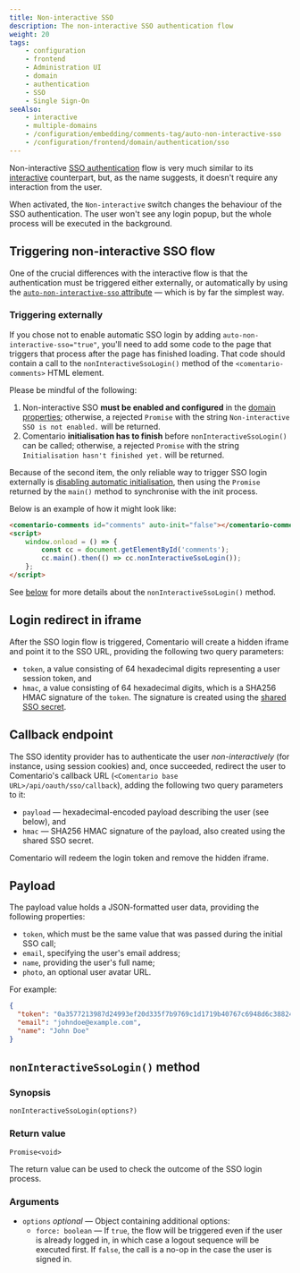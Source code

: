 ```yaml
---
title: Non-interactive SSO
description: The non-interactive SSO authentication flow
weight: 20
tags:
    - configuration
    - frontend
    - Administration UI
    - domain
    - authentication
    - SSO
    - Single Sign-On
seeAlso:
    - interactive
    - multiple-domains
    - /configuration/embedding/comments-tag/auto-non-interactive-sso
    - /configuration/frontend/domain/authentication/sso
---
```


Non-interactive [SSO authentication](/configuration/frontend/domain/authentication/sso) flow is very much similar to its [interactive](interactive) counterpart, but, as the name suggests, it doesn't require any interaction from the user.

<!--more-->

When activated, the `Non-interactive` switch changes the behaviour of the SSO authentication. The user won't see any login popup, but the whole process will be executed in the background.

## Triggering non-interactive SSO flow

One of the crucial differences with the interactive flow is that the authentication must be triggered either externally, or automatically by using the [`auto-non-interactive-sso` attribute](/configuration/embedding/comments-tag/auto-non-interactive-sso) — which is by far the simplest way. 

### Triggering externally

If you chose not to enable automatic SSO login by adding `auto-non-interactive-sso="true"`, you'll need to add some code to the page that triggers that process after the page has finished loading. That code should contain a call to the `nonInteractiveSsoLogin()` method of the `<comentario-comments>` HTML element.

Please be mindful of the following:

1. Non-interactive SSO **must be enabled and configured** in the [domain properties](/configuration/frontend/domain/authentication); otherwise, a rejected `Promise` with the string `Non-interactive SSO is not enabled.` will be returned.
2. Comentario **initialisation has to finish** before `nonInteractiveSsoLogin()` can be called; otherwise, a rejected `Promise` with the string `Initialisation hasn't finished yet.` will be returned.

Because of the second item, the only reliable way to trigger SSO login externally is [disabling automatic initialisation](/configuration/embedding/comments-tag/auto-init), then using the `Promise` returned by the `main()` method to synchronise with the init process.

Below is an example of how it might look like:

```html
<comentario-comments id="comments" auto-init="false"></comentario-comments>
<script>
    window.onload = () => {
        const cc = document.getElementById('comments');
        cc.main().then(() => cc.nonInteractiveSsoLogin());
    };
</script>
```

See [below](#noninteractivessologin-method) for more details about the `nonInteractiveSsoLogin()` method.

## Login redirect in iframe

After the SSO login flow is triggered, Comentario will create a hidden iframe and point it to the SSO URL, providing the following two query parameters:

* `token`, a value consisting of 64 hexadecimal digits representing a user session token, and
* `hmac`, a value consisting of 64 hexadecimal digits, which is a SHA256 HMAC signature of the `token`. The signature is created using the [shared SSO secret](/configuration/frontend/domain/authentication/sso#sso-secret).

## Callback endpoint

The SSO identity provider has to authenticate the user *non-interactively* (for instance, using session cookies) and, once succeeded, redirect the user to Comentario's callback URL (`<Comentario base URL>/api/oauth/sso/callback`), adding the following two query parameters to it:

* `payload` — hexadecimal-encoded payload describing the user (see below), and
* `hmac` — SHA256 HMAC signature of the payload, also created using the shared SSO secret.

Comentario will redeem the login token and remove the hidden iframe.

## Payload

The payload value holds a JSON-formatted user data, providing the following properties:

* `token`, which must be the same value that was passed during the initial SSO call;
* `email`, specifying the user's email address;
* `name`, providing the user's full name;
* `photo`, an optional user avatar URL.

For example:

```json
{
  "token": "0a3577213987d24993ef20d335f7b9769c1d1719b40767c6948d6c3882403a96",
  "email": "johndoe@example.com",
  "name": "John Doe"
}
```

## `nonInteractiveSsoLogin()` method

### Synopsis

`nonInteractiveSsoLogin(options?)`

### Return value

`Promise<void>`

The return value can be used to check the outcome of the SSO login process.

### Arguments

* `options` *optional* — Object containing additional options:
    * `force: boolean` — If `true`, the flow will be triggered even if the user is already logged in, in which case a logout sequence will be executed first. If `false`, the call is a no-op in the case the user is signed in.
